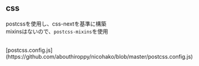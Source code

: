 ## css

postcssを使用し、css-nextを基準に構築  
mixinsはないので、`postcss-mixins`を使用

<br>
[postcss.config.js](https://github.com/abouthiroppy/nicohako/blob/master/postcss.config.js)
